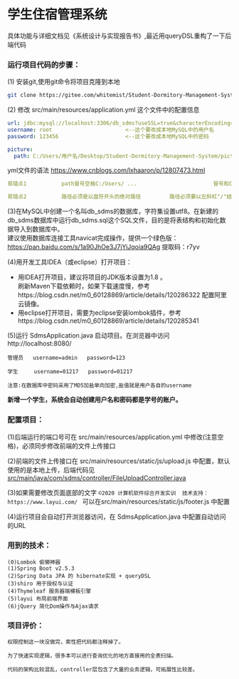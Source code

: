 # **学生住宿管理系统**

具体功能与详细文档见《系统设计与实现报告书》,最近用queryDSL重构了一下后端代码

### 运行项目代码的步骤：

(1) 安装git,使用git命令将项目克隆到本地  

```bash
git clone https://gitee.com/whitemist/Student-Dormitory-Management-System.git
```



(2) 修改 src/main/resources/application.yml 这个文件中的配置信息  

```yaml
url: jdbc:mysql://localhost:3306/db_sdms?useSSL=true&characterEncoding=utf-8&serverTimezone=Asia/Shanghai
username: root                       <--这个要改成本地MySQL中的用户名
password: 123456                     <--这个要改成本地MySQL中的密码
```

```yaml
picture:
  path: C:/Users/用户名/Desktop/Student-Dormitory-Management-System/picture-path/       <--这个要改成picture-path这个文件夹在你电脑上的绝对路径  
```
yml文件的语法    https://www.cnblogs.com/lxhaaron/p/12807473.html

```yaml
易错点1           path冒号空格C:/Users/ ...                        冒号和C之间必须有空格  

易错点2           路径必须是以盘符开头的绝对路径         路径必须要以左斜杠"/"结尾
```



(3)在MySQL中创建一个名叫db_sdms的数据库，字符集设置utf8。在新建的db_sdms数据库中运行db_sdms.sql这个SQL文件，目的是将表结构和初始化数据导入到数据库中。  
建议使用数据库连接工具navicat完成操作，提供一个绿色版：https://pan.baidu.com/s/1a90JhOe3J7jYiJqoia9QAg  提取码：r7yv



(4)用开发工具IDEA（或eclipse）打开项目：
 - 用IDEA打开项目，建议将项目的JDK版本设置为1.8 。  
刷新Maven下载依赖时，如果下载速度慢，参考https://blog.csdn.net/m0_60128869/article/details/120286322 配置阿里云镜像。
 - 用eclipse打开项目，需要为eclipse安装lombok插件，参考https://blog.csdn.net/m0_60128869/article/details/120285341     



(5)运行 SdmsApplication.java 启动项目。在浏览器中访问 http://localhost:8080/ 

```
管理员   username=admin   password=123

学生     username=01217   password=01217

注意:在数据库中密码采用了MD5加盐单向加密,盐值就是用户各自的username 
```
**新增一个学生，系统会自动创建用户名和密码都是学号的账户。**



### 配置项目：

(1)后端运行的端口号可在 src/main/resources/application.yml 中修改(注意空格)，必须同步修改前端的文件上传接口 

(2)前端的文件上传接口在 src/main/resources/static/js/upload.js 中配置，默认使用的是本地上传，后端代码见 [src/main/java/com/sdms/controller/FileUploadController.java](https://gitee.com/whitemist/Student-Dormitory-Management-System/blob/master/src/main/java/com/sdms/controller/FileUploadController.java)       

(3)如果需要修改页面底部的文字  `©2020 计算机软件综合开发实训  技术支持：https://www.layui.com/ ` 可以在src/main/resources/static/js/footer.js 中配置       

(4)运行项目会自动打开浏览器访问，在 SdmsApplication.java 中配置自动访问的URL    



### 用到的技术：

```
(0)Lombok 偷懒神器
(1)Spring Boot v2.5.3 
(2)Spring Data JPA 的 hibernate实现 + queryDSL
(3)shiro 用于授权与认证  
(4)Thymeleaf 服务器端模板引擎  
(5)layui 布局前端界面 
(6)jQuery 简化Dom操作与Ajax请求
```

### 项目评价： 

```
权限控制这一块没做完，索性把代码都注释掉了。

为了快速实现逻辑，很多本可以进行查询优化的地方直接用的全表扫描。    

代码的架构比较混乱，controller层包含了大量的业务逻辑，可拓展性比较差。  
```


